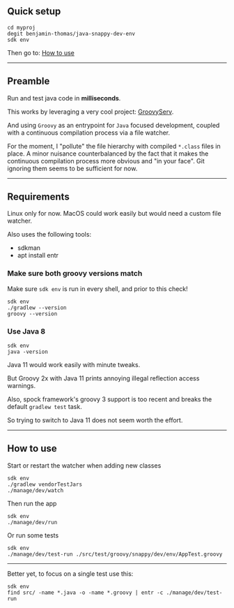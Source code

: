 ## Quick setup

    cd myproj
    degit benjamin-thomas/java-snappy-dev-env
    sdk env

Then go to: [How to use](#how-to-use)

---

## Preamble

Run and test java code in **milliseconds**.

This works by leveraging a very cool project: [GroovyServ](https://kobo.github.io/groovyserv/quickstart.html).

And using `Groovy` as an entrypoint for `Java` focused development, coupled with a continuous compilation process
via a file watcher.

For the moment, I "pollute" the file hierarchy with compiled `*.class` files in place. A minor nuisance
counterbalanced by the fact that it makes the continuous compilation process more obvious and "in your face". Git
ignoring them seems to be sufficient for now.

---

## Requirements

Linux only for now. MacOS could work easily but would need a custom file watcher.

Also uses the following tools:

- sdkman
- apt install entr

### Make sure both groovy versions match

Make sure `sdk env` is run in every shell, and prior to this check!

    sdk env
    ./gradlew --version
    groovy --version

### Use Java 8

    sdk env
    java -version

Java 11 would work easily with minute tweaks.

But Groovy 2x with Java 11 prints annoying illegal reflection access warnings.

Also, spock framework's groovy 3 support is too recent and breaks the default `gradlew test` task.

So trying to switch to Java 11 does not seem worth the effort.

---

## How to use

Start or restart the watcher when adding new classes

    sdk env
    ./gradlew vendorTestJars
    ./manage/dev/watch

Then run the app

    sdk env
    ./manage/dev/run

Or run some tests

    sdk env
    ./manage/dev/test-run ./src/test/groovy/snappy/dev/env/AppTest.groovy
    
---

Better yet, to focus on a single test use this:

    sdk env
    find src/ -name *.java -o -name *.groovy | entr -c ./manage/dev/test-run
